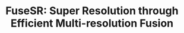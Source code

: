 ---
title: "FuseSR: Super Resolution through Efficient Multi-resolution Fusion"
collection: publications
# permalink: /publications/fusesr
venue: 'SIGGRAPH Asia 2023'
paperurl: '#'
authors: 'Zhihua Zhong<b>*</b>, <b>Jingsen Zhu*[*Equal Contribution]</b>, Yuxin Dai, Chuankun Zheng, Guanlin Chen, Yuchi Huo, Rui Wang, Hujun Bao' 
project: '#'
code: '#'
dataset: '#'
---
